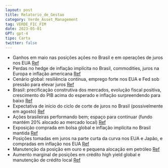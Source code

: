 ```yaml
---
layout: post
title: Relatorio_de_Gestao
category: Verde_Asset_Management
tag: VERDE_FIC_FIM
date: 2023-05-01
GPT: gpt-4
tipo: Carta
twitter: false
---
```


- Ganhos em maio nas posições ações no Brasil e em operações de juros nos EUA
<a href="#" onclick="search_on_pdf('Maio de 2023  O fundo Verde teve em maio ganhos nas posições ações no Brasil e em operações de ju')">Ref</a>
- Perdas no hedge de inflação implícita no Brasil, commodities, juros na Europa e inflação americana
<a href="#" onclick="search_on_pdf('Maio de 2023  O fundo Verde teve em maio ganhos nas posições ações no Brasil e em operações de ju')">Ref</a>
- Cenário global: resiliência contínua, emprego forte nos EUA e Fed sob pressão para elevar juros
<a href="#" onclick="search_on_pdf('O cenário global mostrou sinais ao longo do mês de continua resiliência, especialmente nos Estados ')">Ref</a>
- Brasil: precificação construtiva dos mercados, evolução fiscal positiva, crescimento do PIB acima do esperado e inflação surpreendendo para baixo
<a href="#" onclick="search_on_pdf('O Brasil viveu em maio (e nos primeiros dias de junho) uma precificação mais construtiva dos mercad')">Ref</a>
- Expectativa de início do ciclo de corte de juros no Brasil (possivelmente em agosto)
<a href="#" onclick="search_on_pdf('substancialmente acima do esperado pelo consenso, e a inflação tem surpreendido para baixo. Os cont')">Ref</a>
- Ações brasileiras performando bem; espaço para continuar (fundo mantém 20% alocado ao mercado local)
<a href="#" onclick="search_on_pdf('8.02% nos seis primeiros pregões do mês. Acreditamos que as ações têm espaço para continuar perform')">Ref</a>
- Exposição comprada em bolsa global e inflação implícita no Brasil mantida
<a href="#" onclick="search_on_pdf('alocação no mercado brasileiro. A posição comprada em inflação implícita no Brasil foi mantida. Est')">Ref</a>
- Posições tomadas em juros na parte curta da curva nos EUA e Japão, e compradas em inflação nos EUA
<a href="#" onclick="search_on_pdf('alocação no mercado brasileiro. A posição comprada em inflação implícita no Brasil foi mantida. Est')">Ref</a>
- Manutenção da posição em ouro e pequena alocação em petróleo
<a href="#" onclick="search_on_pdf('foi mantida, e assim como a pequena alocação em petróleo. As posições em crédito high yield global ')">Ref</a>
- Aumento marginal de posições em crédito high yield global e manutenção de crédito local
<a href="#" onclick="search_on_pdf('foi mantida, e assim como a pequena alocação em petróleo. As posições em crédito high yield global ')">Ref</a>
